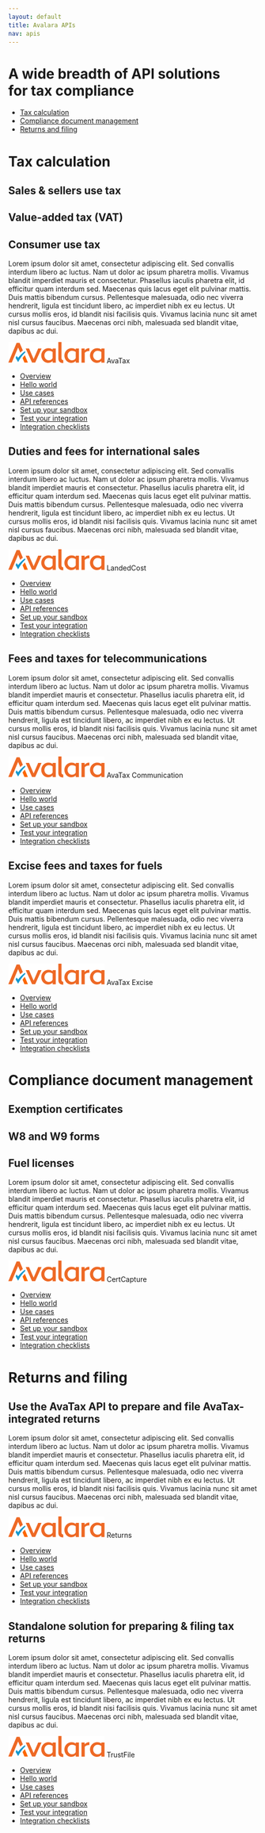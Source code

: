 ```yaml
---
layout: default
title: Avalara APIs
nav: apis
---
```

<div class="row bg-map">
  <div class="col-md-6 col-md-offset-3 text-center">
    <h1 class="h1p">A wide breadth of API solutions<br/>for tax compliance</h1>
      <ul class="pipe padding-bottom">
          <li><a href="#">Tax calculation</a></li>
          <li><a href="#">Compliance document management</a></li>
          <li><a href="#">Returns and filing</a></li>
      </ul>
  </div>
</div>
<div class="row border-top">
    <div class="col-md-12">
        <h1>Tax calculation</h1>
    </div>
    <div class="col-md-7 col-md-offset-3">
        <div class="row">
            <div class="col-md-4"><h2>Sales &amp; sellers use tax</h2></div>
            <div class="col-md-4"><h2>Value-added tax (VAT)</h2></div>
            <div class="col-md-4"><h2>Consumer use tax</h2></div>
        </div>
        <p>Lorem ipsum dolor sit amet, consectetur adipiscing elit. Sed convallis interdum libero ac luctus. Nam ut dolor ac ipsum pharetra mollis. Vivamus blandit imperdiet mauris et consectetur. Phasellus iaculis pharetra elit, id efficitur quam interdum sed. Maecenas quis lacus eget elit pulvinar mattis. Duis mattis bibendum cursus. Pellentesque malesuada, odio nec viverra hendrerit, ligula est tincidunt libero, ac imperdiet nibh ex eu lectus. Ut cursus mollis eros, id blandit nisi facilisis quis. Vivamus lacinia nunc sit amet nisl cursus faucibus. Maecenas orci nibh, malesuada sed blandit vitae, dapibus ac dui.</p>
        <div class="pageTitle">
            <img src="/images/AvLogo.svg" alt="Avalara">
            <span>AvaTax</span>
         </div>
        <ul class="pipe padding-bottom">
            <li><a href="#">Overview</a></li>
            <li><a href="#">Hello world</a></li>
            <li><a href="#">Use cases</a></li>
            <li><a href="/avatax/console">API references</a></li>
            <li><a href="#">Set up your sandbox</a></li>
            <li><a href="#">Test your integration</a></li>
            <li><a href="#">Integration checklists</a></li>
        </ul>
        <h2>Duties and fees for international sales</h2>
        <p>Lorem ipsum dolor sit amet, consectetur adipiscing elit. Sed convallis interdum libero ac luctus. Nam ut dolor ac ipsum pharetra mollis. Vivamus blandit imperdiet mauris et consectetur. Phasellus iaculis pharetra elit, id efficitur quam interdum sed. Maecenas quis lacus eget elit pulvinar mattis. Duis mattis bibendum cursus. Pellentesque malesuada, odio nec viverra hendrerit, ligula est tincidunt libero, ac imperdiet nibh ex eu lectus. Ut cursus mollis eros, id blandit nisi facilisis quis. Vivamus lacinia nunc sit amet nisl cursus faucibus. Maecenas orci nibh, malesuada sed blandit vitae, dapibus ac dui.</p>
        <div class="pageTitle">
            <img src="/images/AvLogo.svg" alt="Avalara">
            <span>LandedCost</span>
         </div>
        <ul class="pipe padding-bottom">
            <li><a href="#">Overview</a></li>
            <li><a href="#">Hello world</a></li>
            <li><a href="#">Use cases</a></li>
            <li><a href="/landedcost/console">API references</a></li>
            <li><a href="#">Set up your sandbox</a></li>
            <li><a href="#">Test your integration</a></li>
            <li><a href="#">Integration checklists</a></li>
        </ul>
        <h2>Fees and taxes for telecommunications</h2>
        <p>Lorem ipsum dolor sit amet, consectetur adipiscing elit. Sed convallis interdum libero ac luctus. Nam ut dolor ac ipsum pharetra mollis. Vivamus blandit imperdiet mauris et consectetur. Phasellus iaculis pharetra elit, id efficitur quam interdum sed. Maecenas quis lacus eget elit pulvinar mattis. Duis mattis bibendum cursus. Pellentesque malesuada, odio nec viverra hendrerit, ligula est tincidunt libero, ac imperdiet nibh ex eu lectus. Ut cursus mollis eros, id blandit nisi facilisis quis. Vivamus lacinia nunc sit amet nisl cursus faucibus. Maecenas orci nibh, malesuada sed blandit vitae, dapibus ac dui.</p>
        <div class="pageTitle">
            <img src="/images/AvLogo.svg" alt="Avalara">
            <span>AvaTax Communication</span>
         </div>
        <ul class="pipe padding-bottom">
            <li><a href="#">Overview</a></li>
            <li><a href="#">Hello world</a></li>
            <li><a href="#">Use cases</a></li>
            <li><a href="/communications/console">API references</a></li>
            <li><a href="#">Set up your sandbox</a></li>
            <li><a href="#">Test your integration</a></li>
            <li><a href="#">Integration checklists</a></li>
        </ul>
        <h2>Excise fees and taxes for fuels</h2>
        <p>Lorem ipsum dolor sit amet, consectetur adipiscing elit. Sed convallis interdum libero ac luctus. Nam ut dolor ac ipsum pharetra mollis. Vivamus blandit imperdiet mauris et consectetur. Phasellus iaculis pharetra elit, id efficitur quam interdum sed. Maecenas quis lacus eget elit pulvinar mattis. Duis mattis bibendum cursus. Pellentesque malesuada, odio nec viverra hendrerit, ligula est tincidunt libero, ac imperdiet nibh ex eu lectus. Ut cursus mollis eros, id blandit nisi facilisis quis. Vivamus lacinia nunc sit amet nisl cursus faucibus. Maecenas orci nibh, malesuada sed blandit vitae, dapibus ac dui.</p>
        <div class="pageTitle">
            <img src="/images/AvLogo.svg" alt="Avalara">
            <span>AvaTax Excise</span>
         </div>
        <ul class="pipe padding-bottom">
            <li><a href="#">Overview</a></li>
            <li><a href="#">Hello world</a></li>
            <li><a href="#">Use cases</a></li>
            <li><a href="#">API references</a></li>
            <li><a href="#">Set up your sandbox</a></li>
            <li><a href="#">Test your integration</a></li>
            <li><a href="#">Integration checklists</a></li>
        </ul>
    </div>
</div>
<div class="row border-top bg-fill padding-bottom">
    <div class="col-md-12">
        <h1>Compliance document management</h1>
    </div>
    <div class="col-md-7 col-md-offset-3">
        <div class="row">
            <div class="col-md-4"><h2>Exemption certificates</h2></div>
            <div class="col-md-4"><h2>W8 and W9 forms</h2></div>
            <div class="col-md-4"><h2>Fuel licenses</h2></div>
        </div>
        <p>Lorem ipsum dolor sit amet, consectetur adipiscing elit. Sed convallis interdum libero ac luctus. Nam ut dolor ac ipsum pharetra mollis. Vivamus blandit imperdiet mauris et consectetur. Phasellus iaculis pharetra elit, id efficitur quam interdum sed. Maecenas quis lacus eget elit pulvinar mattis. Duis mattis bibendum cursus. Pellentesque malesuada, odio nec viverra hendrerit, ligula est tincidunt libero, ac imperdiet nibh ex eu lectus. Ut cursus mollis eros, id blandit nisi facilisis quis. Vivamus lacinia nunc sit amet nisl cursus faucibus. Maecenas orci nibh, malesuada sed blandit vitae, dapibus ac dui.</p>
        <div class="pageTitle">
            <img src="/images/AvLogo.svg" alt="Avalara">
            <span>CertCapture</span>
         </div>
        <ul class="pipe">
            <li><a href="#">Overview</a></li>
            <li><a href="#">Hello world</a></li>
            <li><a href="#">Use cases</a></li>
            <li><a href="/avatax/console">API references</a></li>
            <li><a href="#">Set up your sandbox</a></li>
            <li><a href="#">Test your integration</a></li>
            <li><a href="#">Integration checklists</a></li>
        </ul>    
    </div>
</div>
<div class="row border-top padding-bottom">
    <div class="col-md-12">
        <h1>Returns and filing</h1>
    </div>
    <div class="col-md-7 col-md-offset-3">    
        <h2>Use the AvaTax API to prepare and file AvaTax-integrated returns</h2>
        <p>Lorem ipsum dolor sit amet, consectetur adipiscing elit. Sed convallis interdum libero ac luctus. Nam ut dolor ac ipsum pharetra mollis. Vivamus blandit imperdiet mauris et consectetur. Phasellus iaculis pharetra elit, id efficitur quam interdum sed. Maecenas quis lacus eget elit pulvinar mattis. Duis mattis bibendum cursus. Pellentesque malesuada, odio nec viverra hendrerit, ligula est tincidunt libero, ac imperdiet nibh ex eu lectus. Ut cursus mollis eros, id blandit nisi facilisis quis. Vivamus lacinia nunc sit amet nisl cursus faucibus. Maecenas orci nibh, malesuada sed blandit vitae, dapibus ac dui.</p>
        <div class="pageTitle">
            <img src="/images/AvLogo.svg" alt="Avalara">
            <span>Returns</span>
         </div>
        <ul class="pipe padding-bottom">
            <li><a href="#">Overview</a></li>
            <li><a href="#">Hello world</a></li>
            <li><a href="#">Use cases</a></li>
            <li><a href="#">API references</a></li>
            <li><a href="#">Set up your sandbox</a></li>
            <li><a href="#">Test your integration</a></li>
            <li><a href="#">Integration checklists</a></li>
        </ul>
        <h2>Standalone solution for preparing &amp; filing tax returns</h2>
        <p>Lorem ipsum dolor sit amet, consectetur adipiscing elit. Sed convallis interdum libero ac luctus. Nam ut dolor ac ipsum pharetra mollis. Vivamus blandit imperdiet mauris et consectetur. Phasellus iaculis pharetra elit, id efficitur quam interdum sed. Maecenas quis lacus eget elit pulvinar mattis. Duis mattis bibendum cursus. Pellentesque malesuada, odio nec viverra hendrerit, ligula est tincidunt libero, ac imperdiet nibh ex eu lectus. Ut cursus mollis eros, id blandit nisi facilisis quis. Vivamus lacinia nunc sit amet nisl cursus faucibus. Maecenas orci nibh, malesuada sed blandit vitae, dapibus ac dui.</p>
        <div class="pageTitle">
            <img src="/images/AvLogo.svg" alt="Avalara">
            <span>TrustFile</span>
         </div>
        <ul class="pipe">
            <li><a href="#">Overview</a></li>
            <li><a href="#">Hello world</a></li>
            <li><a href="#">Use cases</a></li>
            <li><a href="#">API references</a></li>
            <li><a href="#">Set up your sandbox</a></li>
            <li><a href="#">Test your integration</a></li>
            <li><a href="#">Integration checklists</a></li>
        </ul>
    </div>
</div>
